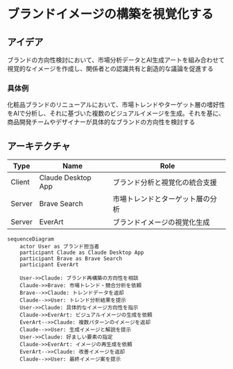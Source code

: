 # ブランドイメージの構築を視覚化する

## アイデア
ブランドの方向性検討において、市場分析データとAI生成アートを組み合わせて視覚的なイメージを作成し、関係者との認識共有と創造的な議論を促進する<br>

### 具体例
化粧品ブランドのリニューアルにおいて、市場トレンドやターゲット層の嗜好性をAIで分析し、それに基づいた複数のビジュアルイメージを生成。それを基に、商品開発チームやデザイナーが具体的なブランドの方向性を検討する<br>

## アーキテクチャ
| Type | Name | Role |
|--|--|--|
| Client | Claude Desktop App | ブランド分析と視覚化の統合支援 |
| Server | Brave Search | 市場トレンドとターゲット層の分析 |
| Server | EverArt | ブランドイメージの視覚化生成 |

```mermaid
sequenceDiagram
    actor User as ブランド担当者
    participant Claude as Claude Desktop App
    participant Brave as Brave Search
    participant EverArt
    
    User->>Claude: ブランド再構築の方向性を相談
    Claude->>Brave: 市場トレンド・競合分析を依頼
    Brave-->>Claude: トレンドデータを返却
    Claude-->>User: トレンド分析結果を提示
    User->>Claude: 具体的なイメージ方向性を指示
    Claude->>EverArt: ビジュアルイメージの生成を依頼
    EverArt-->>Claude: 複数パターンのイメージを返却
    Claude-->>User: 生成イメージと解説を提示
    User->>Claude: 好ましい要素の指定
    Claude->>EverArt: イメージの再生成を依頼
    EverArt-->>Claude: 改善イメージを返却
    Claude-->>User: 最終イメージ案を提示
```
